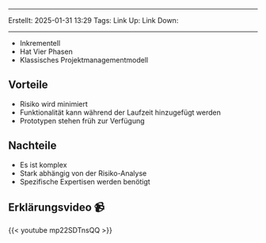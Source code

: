 
--- 
Erstellt: 2025-01-31    13:29 
Tags: 
Link Up: 
Link Down:

--- 
- Inkrementell
- Hat Vier Phasen
- Klassisches Projektmanagementmodell

## Vorteile

- Risiko wird minimiert
- Funktionalität kann während der Laufzeit hinzugefügt werden
- Prototypen stehen früh zur Verfügung

## Nachteile

- Es ist komplex
- Stark abhängig von der Risiko-Analyse
- Spezifische Expertisen werden benötigt

## Erklärungsvideo 📹

{{< youtube mp22SDTnsQQ >}}
